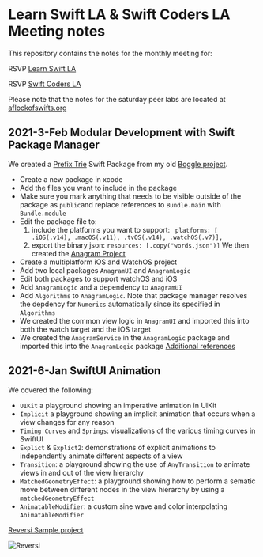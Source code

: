 # Learn Swift LA & Swift Coders LA Meeting notes  

This repository contains the notes for the monthly meeting for:

RSVP [Learn Swift LA](https://www.meetup.com/LearnSwiftLA/)

RSVP [Swift Coders LA](https://www.meetup.com/SwiftCoders-L-A/)

Please note that the notes for the saturday peer labs are located at [aflockofswifts.org](https://aflockofswifts.org)

## 2021-3-Feb Modular Development with Swift Package Manager

We created a [Prefix Trie](https://github.com/joshuajhomann/PrefixTrie) Swift Package from my old [Boggle project](https://github.com/joshuajhomann/Boggle-SwiftUI).
  * Create a new package in xcode
  * Add the files you want to include in the package
  * Make sure you mark anything that needs to be visible outside of the package as `public`and replace references to `Bundle.main` with `Bundle.module`
  * Edit the package file to:
    1. include the platforms you want to support: ` platforms: [ .iOS(.v14), .macOS(.v11), .tvOS(.v14), .watchOS(.v7)],`
    2. export the binary json: `resources: [.copy("words.json")]`
We then created the [Anagram Project](https://github.com/joshuajhomann/Anagram)
  * Create a multiplatform iOS and WatchOS project
  * Add two local packages `AnagramUI` and `AnagramLogic`
  * Edit both packages to support watchOS and iOS
  * Add `AnagramLogic` and a dependency to `AnagramUI`
  * Add `Algorithms` to `AnagramLogic`.  Note that package manager resolves the depdency for `Numerics` automatically since its specified in `Algorithms`
  * We created the common view logic in `AnagramUI` and imported this into both the watch target and the iOS target
  * We created the `AnagramService` in the `AnagramLogic` package and imported this into the `AnagramLogic` package
[Additional references](https://developer.apple.com/documentation/swift_packages)

## 2021-6-Jan SwiftUI Animation

We covered the following:
* `UIKit` a playground showing an imperative animation in UIKit
* `Implicit` a playground showing an implicit animation that occurs when a view changes for any reason
* `Timing Curves` and `Springs`: visualizations of the various timing curves in SwiftUI
* `Explict` & `Explict2`: demonstrations of explicit animations to independently animate different aspects of a view
* `Transition`: a playground showing the use of `AnyTransition` to animate views in and out of the view hierarchy
* `MatchedGeometryEffect`: a playground showing how to perform a sematic move between different nodes in the view hierarchy by using a `matchedGeometryEffect`
* `AnimatableModifier`: a custom sine wave and color interpolating `AnimatableModifier`
  
[Reversi Sample project](https://github.com/joshuajhomann/Reversi-SwiftUI-Animation)  

![Reversi](https://github.com/joshuajhomann/Reversi-SwiftUI-Animation/blob/master/preview.gif)

